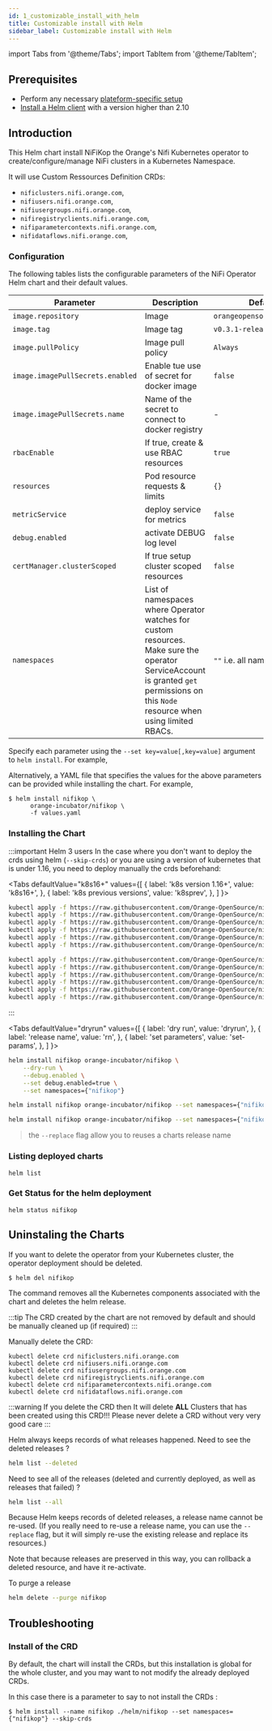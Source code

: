 ```yaml
---
id: 1_customizable_install_with_helm
title: Customizable install with Helm
sidebar_label: Customizable install with Helm
---
```

import Tabs from '@theme/Tabs';
import TabItem from '@theme/TabItem';

## Prerequisites

- Perform any necessary [plateform-specific setup](/nifikop/docs/2_setup/2_platform_setup/1_gke)
- [Install a Helm client](https://github.com/helm/helm#install) with a version higher than 2.10

## Introduction

This Helm chart install NiFiKop the Orange's Nifi Kubernetes operator to create/configure/manage NiFi 
clusters in a Kubernetes Namespace.

It will use Custom Ressources Definition CRDs:
 
- `nificlusters.nifi.orange.com`, 
- `nifiusers.nifi.orange.com`, 
- `nifiusergroups.nifi.orange.com`, 
- `nifiregistryclients.nifi.orange.com`, 
- `nifiparametercontexts.nifi.orange.com`, 
- `nifidataflows.nifi.orange.com`, 

### Configuration

The following tables lists the configurable parameters of the NiFi Operator Helm chart and their default values.

| Parameter                        | Description                                      | Default                                   |
|----------------------------------|--------------------------------------------------|-------------------------------------------|
| `image.repository`               | Image                                            | `orangeopensource/nifikop`                |
| `image.tag`                      | Image tag                                        | `v0.3.1-release`                          |
| `image.pullPolicy`               | Image pull policy                                | `Always`                                  |
| `image.imagePullSecrets.enabled` | Enable tue use of secret for docker image        | `false`                                   |
| `image.imagePullSecrets.name`    | Name of the secret to connect to docker registry | -                                         |
| `rbacEnable`                     | If true, create & use RBAC resources             | `true`                                    |
| `resources`                      | Pod resource requests & limits                   | `{}`                                      |
| `metricService`                  | deploy service for metrics                       | `false`                                   |
| `debug.enabled`                  | activate DEBUG log level                         | `false`                                   |
| `certManager.clusterScoped`      | If true setup cluster scoped resources           | `false`                            |
| `namespaces`                     | List of namespaces where Operator watches for custom resources. Make sure the operator ServiceAccount is granted `get` permissions on this `Node` resource when using limited RBACs.| `""` i.e. all namespaces |

Specify each parameter using the `--set key=value[,key=value]` argument to `helm install`. For example,

Alternatively, a YAML file that specifies the values for the above parameters can be provided while installing the chart. For example,

```console
$ helm install nifikop \
      orange-incubator/nifikop \
      -f values.yaml
```

### Installing the Chart

:::important Helm 3 users
In the case where you don't want to deploy the crds using helm (`--skip-crds`) or you are using a version of kubernetes that is under 1.16, you need to deploy manually the crds beforehand:

<Tabs
  defaultValue="k8s16+"
  values={[
    { label: 'k8s version 1.16+', value: 'k8s16+', },
    { label: 'k8s previous versions', value: 'k8sprev', },
  ]
}>
<TabItem value="k8s16+">

```bash
kubectl apply -f https://raw.githubusercontent.com/Orange-OpenSource/nifikop/master/deploy/crds/v1/nifi.orange.com_nificlusters_crd.yaml
kubectl apply -f https://raw.githubusercontent.com/Orange-OpenSource/nifikop/master/deploy/crds/v1/nifi.orange.com_nifiusers_crd.yaml
kubectl apply -f https://raw.githubusercontent.com/Orange-OpenSource/nifikop/master/deploy/crds/v1/nifi.orange.com_nifiusergroups_crd.yaml
kubectl apply -f https://raw.githubusercontent.com/Orange-OpenSource/nifikop/master/deploy/crds/v1/nifi.orange.com_nifidataflows_crd.yaml
kubectl apply -f https://raw.githubusercontent.com/Orange-OpenSource/nifikop/master/deploy/crds/v1/nifi.orange.com_nifiparametercontexts_crd.yaml
kubectl apply -f https://raw.githubusercontent.com/Orange-OpenSource/nifikop/master/deploy/crds/v1/nifi.orange.com_nifiregistryclients_crd.yaml
```

</TabItem>
<TabItem value="k8sprev">

```bash
kubectl apply -f https://raw.githubusercontent.com/Orange-OpenSource/nifikop/master/deploy/crds/v1beta1/nifi.orange.com_nificlusters_crd.yaml
kubectl apply -f https://raw.githubusercontent.com/Orange-OpenSource/nifikop/master/deploy/crds/v1beta1/nifi.orange.com_nifiusers_crd.yaml
kubectl apply -f https://raw.githubusercontent.com/Orange-OpenSource/nifikop/master/deploy/crds/v1beta1/nifi.orange.com_nifiusergroups_crd.yaml
kubectl apply -f https://raw.githubusercontent.com/Orange-OpenSource/nifikop/master/deploy/crds/v1beta1/nifi.orange.com_nifidataflows_crd.yaml
kubectl apply -f https://raw.githubusercontent.com/Orange-OpenSource/nifikop/master/deploy/crds/v1beta1/nifi.orange.com_nifiparametercontexts_crd.yaml
kubectl apply -f https://raw.githubusercontent.com/Orange-OpenSource/nifikop/master/deploy/crds/v1beta1/nifi.orange.com_nifiregistryclients_crd.yaml
```
</TabItem>
</Tabs>
::: 

<Tabs
  defaultValue="dryrun"
  values={[
    { label: 'dry run', value: 'dryrun', },
    { label: 'release name', value: 'rn', },
    { label: 'set parameters', value: 'set-params', },
  ]
}>
<TabItem value="dryrun">

```bash
helm install nifikop orange-incubator/nifikop \
    --dry-run \
    --debug.enabled \
    --set debug.enabled=true \
    --set namespaces={"nifikop"}
```
</TabItem>
<TabItem value="rn">

```bash
helm install nifikop orange-incubator/nifikop --set namespaces={"nifikop"}
```
</TabItem>

<TabItem value="set-params">

```bash
helm install nifikop orange-incubator/nifikop --set namespaces={"nifikop"}
```
</TabItem>
</Tabs>

> the `--replace` flag allow you to reuses a charts release name

### Listing deployed charts

```
helm list
```

### Get Status for the helm deployment

```
helm status nifikop
```

## Uninstaling the Charts

If you want to delete the operator from your Kubernetes cluster, the operator deployment 
should be deleted.

```
$ helm del nifikop
```

The command removes all the Kubernetes components associated with the chart and deletes the helm release.

:::tip
The CRD created by the chart are not removed by default and should be manually cleaned up (if required)
:::

Manually delete the CRD:

```
kubectl delete crd nificlusters.nifi.orange.com
kubectl delete crd nifiusers.nifi.orange.com
kubectl delete crd nifiusergroups.nifi.orange.com
kubectl delete crd nifiregistryclients.nifi.orange.com
kubectl delete crd nifiparametercontexts.nifi.orange.com
kubectl delete crd nifidataflows.nifi.orange.com
```

:::warning
If you delete the CRD then
It will delete **ALL** Clusters that has been created using this CRD!!!
Please never delete a CRD without very very good care
:::

Helm always keeps records of what releases happened. Need to see the deleted releases ? 

```bash
helm list --deleted
```

Need to see all of the releases (deleted and currently deployed, as well as releases that
failed) ?

```bash 
helm list --all
```

Because Helm keeps records of deleted releases, a release name cannot be re-used. (If you really need to re-use a
release name, you can use the `--replace` flag, but it will simply re-use the existing release and replace its
resources.)

Note that because releases are preserved in this way, you can rollback a deleted resource, and have it re-activate.

To purge a release

```bash
helm delete --purge nifikop
```

## Troubleshooting

### Install of the CRD

By default, the chart will install the CRDs, but this installation is global for the whole
cluster, and you may want to not modify the already deployed CRDs.

In this case there is a parameter to say to not install the CRDs :

```
$ helm install --name nifikop ./helm/nifikop --set namespaces={"nifikop"} --skip-crds
```